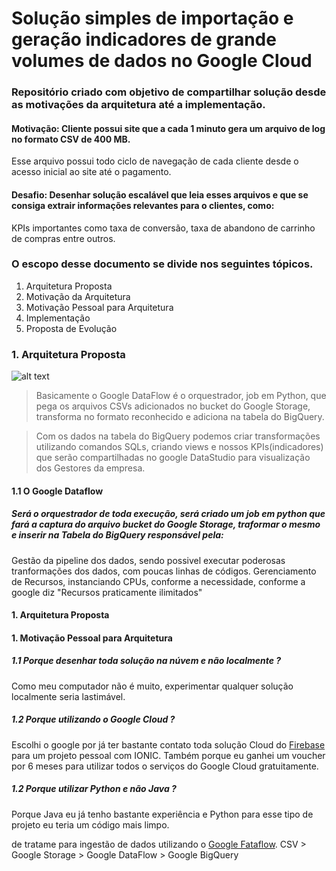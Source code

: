 # Solução simples de importação e geração indicadores de grande volumes de dados no Google Cloud
### Repositório criado com objetivo de compartilhar solução desde as motivações da arquitetura até a implementação. 
#### Motivação: Cliente possui site que a cada 1 minuto gera um arquivo de log no formato CSV de 400 MB. 
Esse arquivo possui todo ciclo de navegação de cada cliente desde o acesso inicial ao site até o pagamento. 
#### Desafio: Desenhar solução escalável que leia esses arquivos e que se consiga extrair informações relevantes para o clientes, como: 
KPIs importantes como taxa de conversão, taxa de abandono de carrinho de compras entre outros. 


### O escopo desse documento se divide nos seguintes tópicos.

1. Arquitetura Proposta
2. Motivação da Arquitetura
3. Motivação Pessoal para Arquitetura
4. Implementação
5. Proposta de Evolução


### 1. Arquitetura Proposta

![alt text](https://raw.githubusercontent.com/samueljb/my-tests2/master/csv_file_to_bigquery_pt.png "Imagem Arquitetura")

> Basicamente o Google DataFlow é o orquestrador, job em Python, que pega os arquivos CSVs adicionados no bucket do Google Storage, transforma no formato reconhecido e adiciona na tabela do BigQuery. 

> Com os dados na tabela do BigQuery podemos criar transformações utilizando comandos SQLs, criando views e nossos KPIs(indicadores) que serão compartilhadas no google DataStudio para visualização dos Gestores da empresa.

#### 1.1 O Google Dataflow 
##### Será o orquestrador de toda execução, será criado um job em python que fará a captura do arquivo bucket do Google Storage, traformar o mesmo e inserir na Tabela do BigQuery responsável pela: 
Gestão da pipeline dos dados, sendo possivel executar poderosas tranformações dos dados, com poucas linhas de códigos.
Gerenciamento de Recursos, instanciando CPUs, conforme a necessidade, conforme a google diz "Recursos praticamente ilimitados"


#### 1. Arquitetura Proposta


#### 1. Motivação Pessoal para Arquitetura

##### 1.1 Porque desenhar toda solução na núvem e não localmente ?
Como meu computador não é muito, experimentar qualquer solução localmente seria lastimável. 
##### 1.2 Porque utilizando o Google Cloud ?
Escolhi o google por já ter bastante contato toda solução Cloud do [Firebase](https://firebase.google.com) para um projeto pessoal com IONIC. Também porque eu ganhei um voucher por 6 meses para utilizar todos o serviços do Google Cloud gratuitamente.
##### 1.2 Porque utilizar Python e não Java ?
Porque Java eu já tenho bastante experiência e Python para esse tipo de projeto eu teria um código mais limpo.

de tratame para ingestão de dados utilizando o [Google Fataflow](https://cloud.google.com/dataflow/).
CSV > Google Storage > Google DataFlow > Google BigQuery
